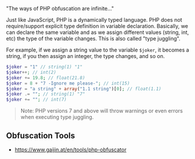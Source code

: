 "The ways of PHP obfuscation are infinite..."

Just like JavaScript, PHP is a dynamically typed language. PHP does not require/support explicit type definition in variable declaration. Basically, we can declare the same variable and as we assign different values (string, int, etc) the type of the variable changes. This is also called "type juggling".

For example, if we assign a string value to the variable `$joker`, it becomes a string, if you then assign an integer, the type changes, and so on.
```php
$joker = "1" // string(1) "1"
$joker++; // int(2)
$joker += 19.8; // float(21.8)
$joker = 8 + "7 -Ignore me please-"; // int(15)
$joker = "a string" + array("1.1 string")[0]; // float(1.1)
$joker .= ""; // string(1) "7"
$joker += ""; // int(7)
```
>Note: PHP versions 7 and above will throw warnings or even errors when executing type juggling.
## Obfuscation Tools
- https://www.gaijin.at/en/tools/php-obfuscator
